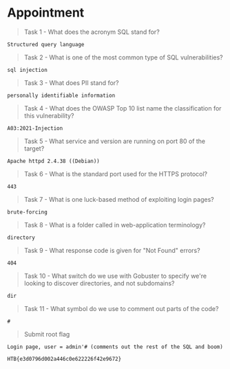 # Appointment

> Task 1 -  What does the acronym SQL stand for? 

```
Structured query language
```

> Task 2 -  What is one of the most common type of SQL vulnerabilities? 

```
sql injection
```

> Task 3 -  What does PII stand for? 

```
personally identifiable information
```

> Task 4 -  What does the OWASP Top 10 list name the classification for this vulnerability? 

```
A03:2021-Injection
```

> Task 5 - What service and version are running on port 80 of the target? 

```
Apache httpd 2.4.38 ((Debian))
```

> Task 6 -  What is the standard port used for the HTTPS protocol? 

```
443
```

> Task 7 - What is one luck-based method of exploiting login pages? 

```
brute-forcing
```

> Task 8 - What is a folder called in web-application terminology? 

```
directory
```

> Task 9 - What response code is given for "Not Found" errors? 

```
404
```

> Task 10 - What switch do we use with Gobuster to specify we're looking to discover directories, and not subdomains? 

```
dir
```

> Task 11 -  What symbol do we use to comment out parts of the code? 

```
#
```

> Submit root flag

```
Login page, user = admin'# (comments out the rest of the SQL and boom)
```

```
HTB{e3d0796d002a446c0e622226f42e9672}
```